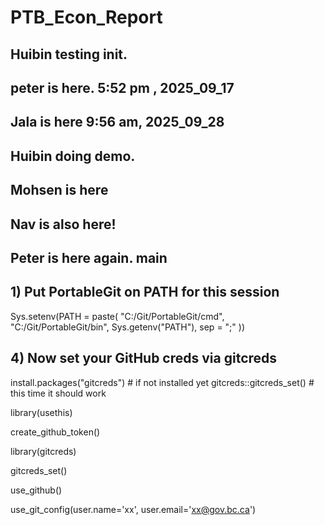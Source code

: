 # PTB_Econ_Report

## Huibin testing init.
## peter is here.  5:52 pm , 2025_09_17

## Jala is here 9:56 am, 2025_09_28
## Huibin doing demo.
## Mohsen is here
## Nav is also here!
## Peter is here again. main



## 1) Put PortableGit on PATH for this session
Sys.setenv(PATH = paste(
  "C:/Git/PortableGit/cmd",
  "C:/Git/PortableGit/bin",
  Sys.getenv("PATH"),
  sep = ";"
))

## 4) Now set your GitHub creds via gitcreds
install.packages("gitcreds")       # if not installed yet
gitcreds::gitcreds_set()           # this time it should work


library(usethis)


create_github_token()

library(gitcreds)

gitcreds_set()

use_github()

use_git_config(user.name='xx', user.email='xx@gov.bc.ca')
